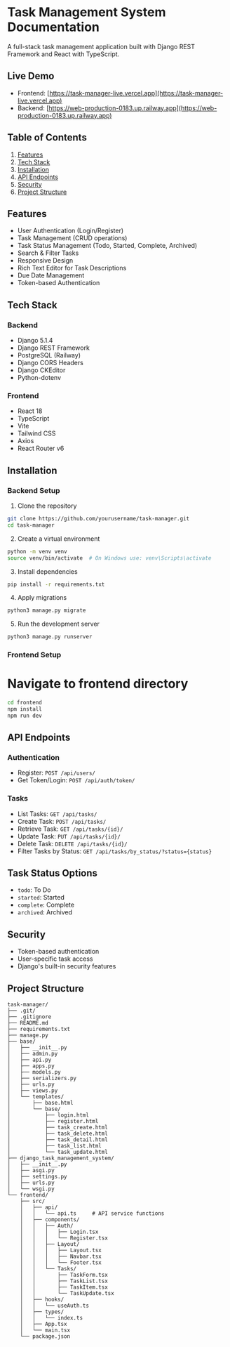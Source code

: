 # Task Management System Documentation

A full-stack task management application built with Django REST Framework and React with TypeScript.

## Live Demo
- Frontend: [https://task-manager-live.vercel.app](https://task-manager-live.vercel.app)
- Backend: [https://web-production-0183.up.railway.app](https://web-production-0183.up.railway.app)

## Table of Contents
1. [Features](#features)
2. [Tech Stack](#tech-stack)
3. [Installation](#installation)
4. [API Endpoints](#api-endpoints)
5. [Security](#security)
6. [Project Structure](#project-structure)

## Features
- User Authentication (Login/Register)
- Task Management (CRUD operations)
- Task Status Management (Todo, Started, Complete, Archived)
- Search & Filter Tasks
- Responsive Design
- Rich Text Editor for Task Descriptions
- Due Date Management
- Token-based Authentication

## Tech Stack

### Backend
- Django 5.1.4
- Django REST Framework
- PostgreSQL (Railway)
- Django CORS Headers
- Django CKEditor
- Python-dotenv

### Frontend
- React 18
- TypeScript
- Vite
- Tailwind CSS
- Axios
- React Router v6

## Installation

### Backend Setup

1. Clone the repository
```bash
git clone https://github.com/yourusername/task-manager.git
cd task-manager
```

2. Create a virtual environment
````bash
python -m venv venv
source venv/bin/activate  # On Windows use: venv\Scripts\activate
````

3. Install dependencies
````bash
pip install -r requirements.txt
````

4. Apply migrations
````bash
python3 manage.py migrate
````

5. Run the development server
````bash
python3 manage.py runserver
````

### Frontend Setup

# Navigate to frontend directory
````bash
cd frontend
npm install
npm run dev
````

## API Endpoints
### Authentication

- Register: `POST /api/users/`
- Get Token/Login: `POST /api/auth/token/`

### Tasks

- List Tasks: `GET /api/tasks/`
- Create Task: `POST /api/tasks/`
- Retrieve Task: `GET /api/tasks/{id}/`
- Update Task: `PUT /api/tasks/{id}/`
- Delete Task: `DELETE /api/tasks/{id}/`
- Filter Tasks by Status: `GET /api/tasks/by_status/?status={status}`

<!-- API Usage Examples -->

## Task Status Options

- `todo`: To Do
- `started`: Started
- `complete`: Complete
- `archived`: Archived

## Security

- Token-based authentication
- User-specific task access
- Django's built-in security features

## Project Structure

```
task-manager/
├── .git/
├── .gitignore
├── README.md
├── requirements.txt
├── manage.py
├── base/
│   ├── __init__.py
│   ├── admin.py
│   ├── api.py
│   ├── apps.py
│   ├── models.py
│   ├── serializers.py
│   ├── urls.py
│   ├── views.py
│   └── templates/
│       ├── base.html
│       └── base/
│           ├── login.html
│           ├── register.html
│           ├── task_create.html
│           ├── task_delete.html
│           ├── task_detail.html
│           ├── task_list.html
│           └── task_update.html
├── django_task_management_system/
│   ├── __init__.py
│   ├── asgi.py
│   ├── settings.py
│   ├── urls.py
│   └── wsgi.py
└── frontend/
    ├── src/
    │   ├── api/
    │   │   └── api.ts     # API service functions
    │   ├── components/
    │   │   ├── Auth/
    │   │   │   ├── Login.tsx
    │   │   │   └── Register.tsx
    │   │   ├── Layout/
    │   │   │   ├── Layout.tsx
    │   │   │   ├── Navbar.tsx
    │   │   │   └── Footer.tsx
    │   │   └── Tasks/
    │   │       ├── TaskForm.tsx
    │   │       ├── TaskList.tsx
    │   │       ├── TaskItem.tsx
    │   │       └── TaskUpdate.tsx
    │   ├── hooks/
    │   │   └── useAuth.ts
    │   ├── types/
    │   │   └── index.ts
    │   ├── App.tsx
    │   └── main.tsx
    └── package.json

```